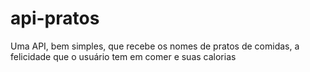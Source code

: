 # api-pratos
Uma API, bem simples, que recebe os nomes de pratos de comidas, a felicidade que o usuário tem em comer e suas calorias
